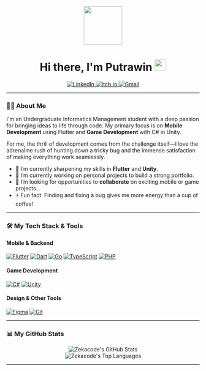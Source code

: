 <div id="header" align="center">
  <img src="https://media.giphy.com/media/M9gbBd9nbDrOTu1Mqx/giphy.gif" width="100"/>
  <h1>
    Hi there, I'm Putrawin
    <img src="https://emojis.slackmojis.com/emojis/images/1531849430/4246/blob-wave.gif?1531849430" width="30"/>
  </h1>
</div>

<div align="center">
  <a href="https://www.linkedin.com/in/putrawin-adha-muzakki/" target="_blank">
    <img src="https://img.shields.io/badge/LinkedIn-0077B5?style=for-the-badge&logo=linkedin&logoColor=white" alt="LinkedIn"/>
  </a>
  <a href="https://wyynnn.itch.io/" target="_blank">
    <img src="https://img.shields.io/badge/itch.io-FA5C5C?style=for-the-badge&logo=itch.io&logoColor=white" alt="itch.io"/>
  </a>
  <a href="mailto:putrawinmuzakki@gmail.com">
    <img src="https://img.shields.io/badge/Gmail-D14836?style=for-the-badge&logo=gmail&logoColor=white" alt="Gmail"/>
  </a>
</div>

---

### 👨‍💻 About Me

I'm an Undergraduate Informatics Management student with a deep passion for bringing ideas to life through code. My primary focus is on **Mobile Development** using Flutter and **Game Development** with C# in Unity.

For me, the thrill of development comes from the challenge itself—I love the adrenaline rush of hunting down a tricky bug and the immense satisfaction of making everything work seamlessly.

- 🌱 I’m currently sharpening my skills in **Flutter** and **Unity**.
- 🔭 I’m currently working on personal projects to build a strong portfolio.
- 🤝 I’m looking for opportunities to **collaborate** on exciting mobile or game projects.
- ⚡ Fun fact: Finding and fixing a bug gives me more energy than a cup of coffee!

---

### 🛠️ My Tech Stack & Tools

#### Mobile & Backend
<p>
  <a href="#"><img alt="Flutter" src="https://img.shields.io/badge/Flutter-02569B?style=for-the-badge&logo=flutter&logoColor=white"/></a>
  <a href="#"><img alt="Dart" src="https://img.shields.io/badge/Dart-0175C2?style=for-the-badge&logo=dart&logoColor=white"/></a>
  <a href="#"><img alt="Go" src="https://img.shields.io/badge/Go-00ADD8?style=for-the-badge&logo=go&logoColor=white"/></a>
  <a href="#"><img alt="TypeScript" src="https://img.shields.io/badge/TypeScript-3178C6?style=for-the-badge&logo=typescript&logoColor=white"/></a>
  <a href="#"><img alt="PHP" src="https://img.shields.io/badge/PHP-777BB4?style=for-the-badge&logo=php&logoColor=white"/></a>
</p>

#### Game Development
<p>
  <a href="#"><img alt="C#" src="https://img.shields.io/badge/C%23-239120?style=for-the-badge&logo=c-sharp&logoColor=white"/></a>
  <a href="#"><img alt="Unity" src="https://img.shields.io/badge/Unity-FFFFFF?style=for-the-badge&logo=unity&logoColor=black"/></a>
</p>

#### Design & Other Tools
<p>
  <a href="#"><img alt="Figma" src="https://img.shields.io/badge/Figma-F24E1E?style=for-the-badge&logo=figma&logoColor=white"/></a>
  <a href="#"><img alt="Git" src="https://img.shields.io/badge/Git-F05032?style=for-the-badge&logo=git&logoColor=white"/></a>
</p>

---

### 📊 My GitHub Stats

<div align="center">
  <img src="https://github-readme-stats.vercel.app/api?username=zekacode&show_icons=true&theme=tokyonight&hide_border=true&count_private=true" alt="Zekacode's GitHub Stats"/>
  <br/>
  <img src="https://github-readme-stats.vercel.app/api/top-langs/?username=zekacode&layout=compact&theme=tokyonight&hide_border=true&langs_count=8" alt="Zekacode's Top Languages"/>
</div>

---

<!-- 
Thanks for checking out my profile!
The portfolio link from Figma prototype can be long and sometimes doesn't embed well.
If you have a deployed website later, you can add it here.
For now, you can link it like this:
[Check out my Portfolio on Figma](https://www.figma.com/proto/MzvYDpCYxNeDuJWFvJOj0G/MyPortfolio?node-id=246-75&node-type=canvas&t=cFKLqUVzaLR5eotY-1&scaling=scale-down-width&content-scaling=fixed&page-id=127%3A184)
-->
